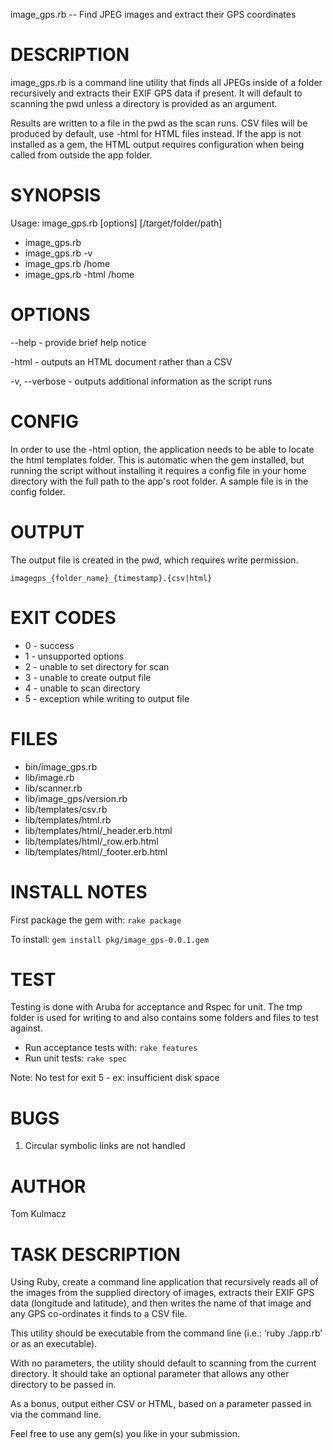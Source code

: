 image_gps.rb -- Find JPEG images and extract their GPS coordinates

# DESCRIPTION

image_gps.rb is a command line utility that finds all JPEGs inside of a folder
recursively and extracts their EXIF GPS data if present. It will default to
scanning the pwd unless a directory is provided as an argument.

Results are written to a file in the pwd as the scan runs. CSV files will be
produced by default, use -html for HTML files instead. If the app is not
installed as a gem, the HTML output requires configuration when being called
from outside the app folder.


# SYNOPSIS

Usage: image_gps.rb [options] [/target/folder/path]

- image_gps.rb
- image_gps.rb -v
- image_gps.rb /home
- image_gps.rb -html /home


# OPTIONS

--help        - provide brief help notice

-html         - outputs an HTML document rather than a CSV

-v, --verbose - outputs additional information as the script runs


# CONFIG

In order to use the -html option, the application needs to be able to locate the
html templates folder. This is automatic when the gem installed, but running the
script without installing it requires a config file in your home directory with
the full path to the app's root folder. A sample file is in the config folder.


# OUTPUT

The output file is created in the pwd, which requires write permission.

`imagegps_{folder_name}_{timestamp}.{csv|html}`


# EXIT CODES

- 0 - success
- 1 - unsupported options
- 2 - unable to set directory for scan
- 3 - unable to create output file
- 4 - unable to scan directory
- 5 - exception while writing to output file

# FILES

- bin/image_gps.rb
- lib/image.rb
- lib/scanner.rb
- lib/image_gps/version.rb
- lib/templates/csv.rb
- lib/templates/html.rb
- lib/templates/html/_header.erb.html
- lib/templates/html/_row.erb.html
- lib/templates/html/_footer.erb.html

# INSTALL NOTES

First package the gem with: `rake package`

To install: `gem install pkg/image_gps-0.0.1.gem`

# TEST

Testing is done with Aruba for acceptance and Rspec for unit. The tmp folder is
used for writing to and also contains some folders and files to test against.

- Run acceptance tests with: `rake features`
- Run unit tests: `rake spec`

Note: No test for exit 5 - ex: insufficient disk space


# BUGS

1. Circular symbolic links are not handled


# AUTHOR

Tom Kulmacz


# TASK DESCRIPTION

Using Ruby, create a command line application that recursively reads all of the
images from the supplied directory of images, extracts their EXIF GPS data
(longitude and latitude), and then writes the name of that image and any GPS
co-ordinates it finds to a CSV file.

This utility should be executable from the command line (i.e.: ‘ruby ./app.rb’
or as an executable).

With no parameters, the utility should default to scanning from the current
directory. It should take an optional parameter that allows any other directory
to be passed in.

As a bonus, output either CSV or HTML, based on a parameter passed in via the
command line.

Feel free to use any gem(s) you like in your submission.
